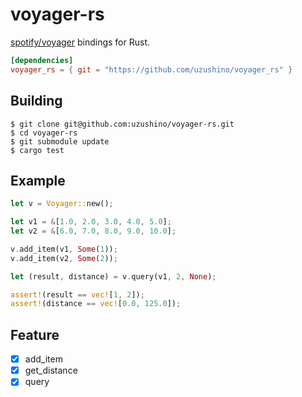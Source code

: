 # voyager-rs

[spotify/voyager](https://github.com/spotify/voyager) bindings for Rust.

```toml
[dependencies]
voyager_rs = { git = "https://github.com/uzushino/voyager_rs" }
```

## Building

```
$ git clone git@github.com:uzushino/voyager-rs.git
$ cd voyager-rs
$ git submodule update
$ cargo test
```

## Example

```rust
let v = Voyager::new();

let v1 = &[1.0, 2.0, 3.0, 4.0, 5.0];
let v2 = &[6.0, 7.0, 8.0, 9.0, 10.0];

v.add_item(v1, Some(1));
v.add_item(v2, Some(2));

let (result, distance) = v.query(v1, 2, None);

assert!(result == vec![1, 2]);
assert!(distance == vec![0.0, 125.0]);
```

## Feature

- [x] add_item
- [x] get_distance
- [x] query